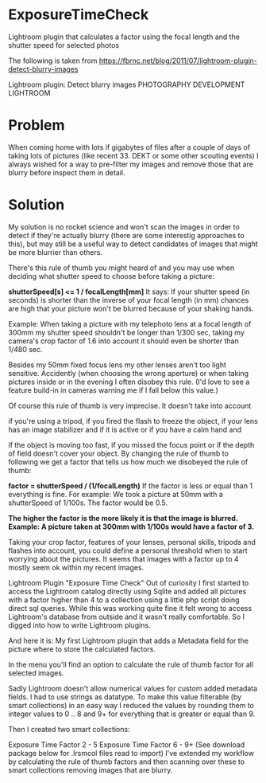 # ExposureTimeCheck
Lightroom plugin that calculates a factor using the focal length and the shutter speed for selected photos

The following is taken from https://fbrnc.net/blog/2011/07/lightroom-plugin-detect-blurry-images

Lightroom plugin: Detect blurry images
PHOTOGRAPHY DEVELOPMENT LIGHTROOM


# Problem
When coming home with lots if gigabytes of files after a couple of days of taking lots of pictures (like recent 33. DEKT or some other scouting events) I always wished for a way to pre-filter my images and remove those that are blurry before inspect them in detail.

# Solution
My solution is no rocket science and won't scan the images in order to detect if they're actually blurry (there are some interestig approaches to this), but may still be a useful way to detect candidates of images that might be more blurrier than others.

There's this rule of thumb you might heard of and you may use when deciding what shutter speed to choose before taking a picture:

**shutterSpeed[s] <= 1 / focalLength[mm]**
It says: If your shutter speed (in seconds) is shorter than the inverse of your focal length (in mm) chances are high that your picture won't be blurred because of your shaking hands.

Example: When taking a picture with my telephoto lens at a focal length of 300mm my shutter speed shouldn't be longer than 1/300 sec, taking my camera's crop factor of 1.6 into account it should even be shorter than 1/480 sec.

Besides my 50mm fixed focus lens my other lenses aren't too light sensitive. Accidently (when choosing the wrong aperture) or when taking pictures inside or in the evening I often disobey this rule. (I'd love to see a feature build-in in cameras warning me if I fall below this value.)

Of course this rule of thumb is very imprecise. It doesn't take into account

if you're using a tripod,
if you fired the flash to freeze the object,
if your lens has an image stabilizer and if it is active or
if you have a calm hand
and

if the object is moving too fast,
if you missed the focus point or
if the depth of field doesn't cover your object.
By changing the rule of thumb to following we get a factor that tells us how much we disobeyed the rule of thumb:

**factor = shutterSpeed / (1/focalLength)**
If the factor is less or equal than 1 everything is fine. For example: We took a picture at 50mm with a shutterSpeed of 1/100s. The factor would be 0.5.

**The higher the factor is the more likely it is that the image is blurred. Example: A picture taken at 300mm with 1/100s would have a factor of 3.**

Taking your crop factor, features of your lenses, personal skills, tripods and flashes into account, you could define a personal threshold when to start worrying about the pictures. It seems that images with a factor up to 4 mostly seem ok within my recent images.

Lightroom Plugin "Exposure Time Check"
Out of curiosity I first started to access the Lightroom catalog directly using Sqlite and added all pictures with a factor higher than 4 to a collection using a little php script doing direct sql queries. While this was working quite fine it felt wrong to access Lightroom's database from outside and it wasn't really comfortable. So I digged into how to write Lightroom plugins.

And here it is: My first Lightroom plugin that adds a Metadata field for the picture where to store the calculated factors.



In the menu you'll find an option to calculate the rule of thumb factor for all selected images.



Sadly Lightroom doesn't allow numerical values for custom added metadata fields. I had to use strings as datatype. To make this value filterable (by smart collections) in an easy way I reduced the values by rounding them to integer values to 0 .. 8 and 9+ for everything that is greater or equal than 9.

Then I created two smart collections:

Exposure Time Factor 2 - 5
Exposure Time Factor 6 - 9+
(See download package below for .lrsmcol files read to import) 
I've extended my workflow by calculating the rule of thumb factors and then scanning over these to smart collections removing images that are blurry.

